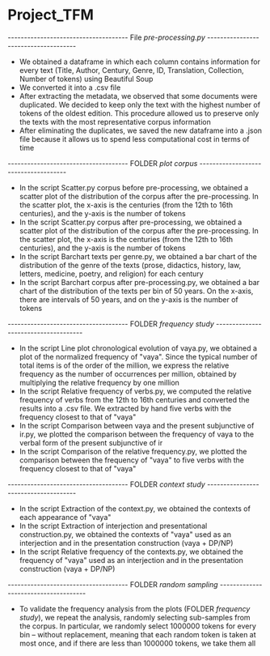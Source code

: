 # Project_TFM

------------------------------------- File *pre-processing.py* -------------------------------------

- We obtained a dataframe in which each column contains information for every text (Title, Author, Century, Genre, ID, Translation, Collection, Number of tokens) using Beautiful Soup
- We converted it into a .csv file
- After extracting the metadata, we observed that some documents were duplicated. We decided to keep only the text with the highest number of tokens of the oldest edition. This procedure allowed us to preserve only the texts with the most representative corpus information
- After eliminating the duplicates, we saved the new dataframe into a .json file because it allows us to spend less computational cost in terms of time

------------------------------------- FOLDER *plot corpus* -------------------------------------

- In the script Scatter.py corpus before pre-processing, we obtained a scatter plot of the distribution of the corpus after the pre-processing. In the scatter plot, the x-axis is the centuries (from the 12th to 16th centuries), and the y-axis is the number of tokens
- In the script Scatter.py corpus after pre-processing, we obtained a scatter plot of the distribution of the corpus after the pre-processing. In the scatter plot, the x-axis is the centuries (from the 12th to 16th centuries), and the y-axis is the number of tokens
- In the script Barchart texts per genre.py, we obtained a bar chart of the distribution of the genre of the texts (prose, didactics, history, law, letters, medicine, poetry, and religion) for each century
- In the script Barchart corpus after pre-processing.py, we obtained a bar chart of the distribution of the texts per bin of 50 years. On the x-axis, there are intervals of 50 years, and on the y-axis is the number of tokens

------------------------------------- FOLDER *frequency study* -------------------------------------

- In the script Line plot chronological evolution of vaya.py, we obtained a plot of the normalized frequency of "vaya". Since the typical number of total items is of the order of the million, we express the relative frequency as the number of occurrences per million, obtained by multiplying the relative frequency by one million
- In the script Relative frequency of verbs.py, we computed the relative frequency of verbs from the 12th to 16th centuries and converted the results into a .csv file. We extracted by hand five verbs with the frequency closest to that of "vaya"
- In the script Comparison between vaya and the present subjunctive of ir.py, we plotted the comparison between the frequency of vaya to the verbal form of the present subjunctive of ir
- In the script Comparison of the relative frequency.py, we plotted the comparison between the frequency of "vaya" to five verbs with the frequency closest to that of "vaya"

------------------------------------- FOLDER *context study* -------------------------------------

  - In the script Extraction of the context.py, we obtained the contexts of each appearance of "vaya"
  - In the script Extraction of interjection and presentational construction.py, we obtained the contexts of "vaya" used as an interjection and in the presentation construction (vaya + DP/NP)
  - In the script Relative frequency of the contexts.py, we obtained the frequency of "vaya" used as an interjection and in the presentation construction (vaya + DP/NP)

------------------------------------- FOLDER *random sampling* -------------------------------------

  - To validate the frequency analysis from the plots (FOLDER *frequency study*), we repeat the analysis, randomly selecting sub-samples from the corpus. In particular, we randomly select 1000000 tokens for every bin – without replacement, meaning that each random token is taken at most once, and if there are less than 1000000 tokens, we take them all 



  




